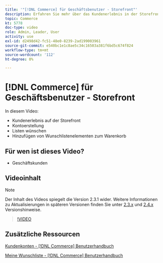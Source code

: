 ```yaml
---
title: '"[!DNL Commerce] für Geschäftsbenutzer - Storefront"'
description: Erfahren Sie mehr über das Kundenerlebnis in der Storefront, einschließlich Kontoerstellung, Wunschlisten und Hinzufügen von Wunschlistenelementen zum Warenkorb.
topic: Commerce
kt: 5778
doc-type: video
role: Admin, Leader, User
activity: use
exl-id: d2498d42-fc51-48e0-8239-2ad199003961
source-git-commit: e540bc1e1c8ae5c34c16503a381f6bd5c674f824
workflow-type: tm+mt
source-wordcount: '112'
ht-degree: 0%

---
```


# [!DNL Commerce] für Geschäftsbenutzer - Storefront

In diesem Video:

- Kundenerlebnis auf der Storefront
- Kontoerstellung
- Listen wünschen
- Hinzufügen von Wunschlistenelementen zum Warenkorb

## Für wen ist dieses Video?

- Geschäftskunden

## Videoinhalt

>[!NOTE]
>
>Der Inhalt des Videos spiegelt die Version 2.3.1 wider. Weitere Informationen zu Aktualisierungen in späteren Versionen finden Sie unter [ 2.3.x](https://devdocs.magento.com/guides/v2.3/release-notes/bk-release-notes.html) und [2.4.x](https://devdocs.magento.com/guides/v2.4/release-notes/bk-release-notes.html) Versionshinweise.

>[!VIDEO](https://video.tv.adobe.com/v/36188?quality=12&learn=on)

## Zusätzliche Ressourcen

[Kundenkonten - [!DNL Commerce] Benutzerhandbuch](https://docs.magento.com/user-guide/customers/customer-account.html)

[Meine Wunschliste - [!DNL Commerce] Benutzerhandbuch](https://docs.magento.com/user-guide/customers/account-dashboard-my-wish-list.html)
